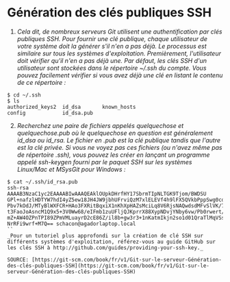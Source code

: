 # Génération des clés publiques SSH


1. _Cela dit, de nombreux serveurs Git utilisent une authentification par clés publiques SSH. Pour fournir une clé publique, chaque utilisateur de votre système doit la générer s'il n'en a pas déjà. Le processus est similaire sur tous les systèmes d'exploitation. Premièrement, l'utilisateur doit vérifier qu'il n'en a pas déjà une. Par défaut, les clés SSH d'un utilisateur sont stockées dans le répertoire ~/.ssh du compte. Vous pouvez facilement vérifier si vous avez déjà une clé en listant le contenu de ce répertoire :_

``` 
$ cd ~/.ssh
$ ls
authorized_keys2  id_dsa       known_hosts
config            id_dsa.pub
```
2. _Recherchez une paire de fichiers appelés quelquechose et quelquechose.pub où le quelquechose en question est généralement id_dsa ou id_rsa. Le fichier en .pub est la clé publique tandis que l'autre est la clé privée. Si vous ne voyez pas ces fichiers (ou n'avez même pas de répertoire .ssh), vous pouvez les créer en lançant un programme appelé ssh-keygen fourni par le paquet SSH sur les systèmes Linux/Mac et MSysGit pour Windows :_

```
$ cat ~/.ssh/id_rsa.pub
ssh-rsa AAAAB3NzaC1yc2EAAAABIwAAAQEAklOUpkDHrfHY17SbrmTIpNLTGK9Tjom/BWDSU
GPl+nafzlHDTYW7hdI4yZ5ew18JH4JW9jbhUFrviQzM7xlELEVf4h9lFX5QVkbPppSwg0cda3
Pbv7kOdJ/MTyBlWXFCR+HAo3FXRitBqxiX1nKhXpHAZsMciLq8V6RjsNAQwdsdMFvSlVK/7XA
t3FaoJoAsncM1Q9x5+3V0Ww68/eIFmb1zuUFljQJKprrX88XypNDvjYNby6vw/Pb0rwert/En
mZ+AW4OZPnTPI89ZPmVMLuayrD2cE86Z/il8b+gw3r3+1nKatmIkjn2so1d01QraTlMqVSsbx
NrRFi9wrf+M7Q== schacon@agadorlaptop.local
``
_Pour un tutoriel plus approfondi sur la création de clé SSH sur différents systèmes d'exploitation, référez-vous au guide GitHub sur les clés SSH à http://github.com/guides/providing-your-ssh-key._

SOURCE: [https://git-scm.com/book/fr/v1/Git-sur-le-serveur-Génération-des-clés-publiques-SSH](https://git-scm.com/book/fr/v1/Git-sur-le-serveur-Génération-des-clés-publiques-SSH)

